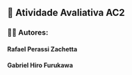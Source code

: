 ## 📃 Atividade Avaliativa AC2

### 👨‍💻 Autores:
#### Rafael Perassi Zachetta
#### Gabriel Hiro Furukawa 
